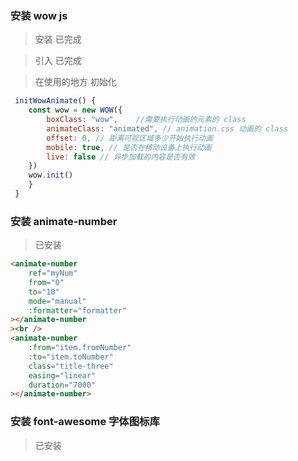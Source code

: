 ### 安装 wow js

> 安装 已完成

> 引入 已完成

> 在使用的地方 初始化

```js
 initWowAnimate() {
    const wow = new WOW({
        boxClass: "wow",    //需要执行动画的元素的 class
        animateClass: "animated", // animation.css 动画的 class
        offset: 0, // 距离可视区域多少开始执行动画
        mobile: true, // 是否在移动设备上执行动画
        live: false // 异步加载的内容是否有效
    })
    wow.init()
    }
 }
```

### 安装 animate-number

> 已安装

```html
<animate-number
	ref="myNum"
	from="0"
	to="10"
	mode="manual"
	:formatter="formatter"
></animate-number
><br />
<animate-number
	:from="item.fromNumber"
	:to="item.toNumber"
	class="title-three"
	easing="linear"
	duration="7000"
></animate-number>
```

### 安装 font-awesome 字体图标库

> 已安装
